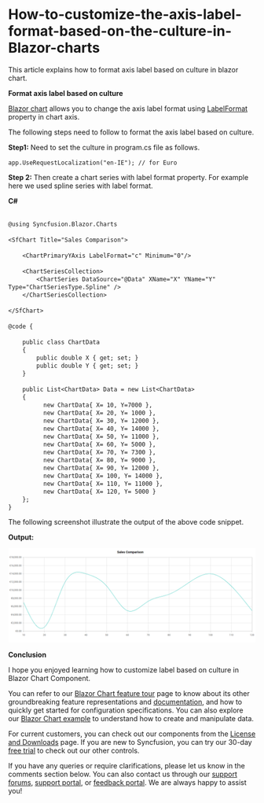 # How-to-customize-the-axis-label-format-based-on-the-culture-in-Blazor-charts

This article explains how to format axis label based on culture in blazor chart.

**Format axis label based on culture**

[Blazor chart](https://www.syncfusion.com/blazor-components/blazor-charts) allows you to change the axis label format using [LabelFormat](https://help.syncfusion.com/cr/blazor/Syncfusion.Blazor.Charts.ChartAxis.html#Syncfusion_Blazor_Charts_ChartAxis_LabelFormat) property in chart axis.

The following steps need to follow to format the axis label based on culture.

**Step1:** Need to set the culture in program.cs file as follows.

```cshtml
app.UseRequestLocalization("en-IE"); // for Euro
```

**Step 2:** Then create a chart series with label format property. For example here we used spline series with label format.

**C#**

```cshtml

@using Syncfusion.Blazor.Charts

<SfChart Title="Sales Comparison">

    <ChartPrimaryYAxis LabelFormat="c" Minimum="0"/>

    <ChartSeriesCollection>
        <ChartSeries DataSource="@Data" XName="X" YName="Y" Type="ChartSeriesType.Spline" />
    </ChartSeriesCollection>

</SfChart>

@code {

    public class ChartData
    {
        public double X { get; set; }
        public double Y { get; set; }
    }

    public List<ChartData> Data = new List<ChartData>
    {
          new ChartData{ X= 10, Y=7000 },
          new ChartData{ X= 20, Y= 1000 },
          new ChartData{ X= 30, Y= 12000 },
          new ChartData{ X= 40, Y= 14000 },
          new ChartData{ X= 50, Y= 11000 },
          new ChartData{ X= 60, Y= 5000 },
          new ChartData{ X= 70, Y= 7300 },
          new ChartData{ X= 80, Y= 9000 },
          new ChartData{ X= 90, Y= 12000 },
          new ChartData{ X= 100, Y= 14000 },
          new ChartData{ X= 110, Y= 11000 },
          new ChartData{ X= 120, Y= 5000 }
    };
}

```

The following screenshot illustrate the output of the above code snippet.

**Output:**

![](/culture%20.png)

**Conclusion**

I hope you enjoyed learning how to customize label based on culture in Blazor Chart Component.

You can refer to our [Blazor Chart feature tour](https://www.syncfusion.com/blazor-components/blazor-charts) page to know about its other groundbreaking feature representations and [documentation](https://blazor.syncfusion.com/documentation/chart/getting-started), and how to quickly get started for configuration specifications. You can also explore our [Blazor Chart example](https://blazor.syncfusion.com/demos/chart/line?theme=bootstrap5) to understand how to create and manipulate data.

For current customers, you can check out our components from the [License and Downloads](https://www.syncfusion.com/sales/teamlicense) page. If you are new to Syncfusion, you can try our 30-day [free trial](https://www.syncfusion.com/downloads/blazor) to check out our other controls.

If you have any queries or require clarifications, please let us know in the comments section below. You can also contact us through our [support forums](https://www.syncfusion.com/forums), [support portal](https://support.syncfusion.com/create), or [feedback portal](https://www.syncfusion.com/feedback/blazor-components?control=charts). We are always happy to assist you!